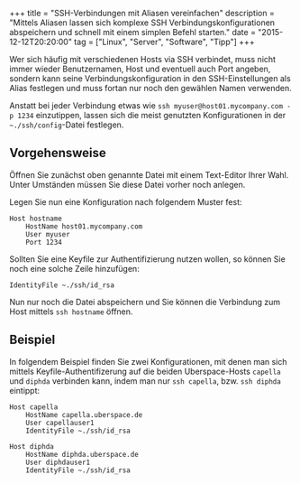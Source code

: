 +++
title       = "SSH-Verbindungen mit Aliasen vereinfachen"
description = "Mittels Aliasen lassen sich komplexe SSH Verbindungskonfigurationen abspeichern und schnell mit einem simplen Befehl starten."
date        = "2015-12-12T20:20:00"
tag         = ["Linux", "Server", "Software", "Tipp"]
+++

Wer sich häufig mit verschiedenen Hosts via SSH verbindet, muss nicht immer wieder Benutzernamen, Host und eventuell auch Port angeben, sondern kann seine Verbindungskonfiguration in den SSH-Einstellungen als Alias festlegen und muss fortan nur noch den gewählen Namen verwenden.

<!--more-->

Anstatt bei jeder Verbindung etwas wie `ssh myuser@host01.mycompany.com -p 1234` einzutippen, lassen sich die meist genutzten Konfigurationen in der `~./ssh/config`-Datei festlegen.

## Vorgehensweise
Öffnen Sie zunächst oben genannte Datei mit einem Text-Editor Ihrer Wahl. Unter Umständen müssen Sie diese Datei vorher noch anlegen.

Legen Sie nun eine Konfiguration nach folgendem Muster fest:
```
Host hostname
	HostName host01.mycompany.com
	User myuser
	Port 1234
```

Sollten Sie eine Keyfile zur Authentifizierung nutzen wollen, so können Sie noch eine solche Zeile hinzufügen:
```
IdentityFile ~./ssh/id_rsa
```

Nun nur noch die Datei abspeichern und Sie können die Verbindung zum Host mittels `ssh hostname` öffnen.

## Beispiel
In folgendem Beispiel finden Sie zwei Konfigurationen, mit denen man sich mittels Keyfile-Authentifizerung auf die beiden Uberspace-Hosts `capella` und `diphda` verbinden kann, indem man nur `ssh capella`, bzw. `ssh diphda` eintippt:
```
Host capella
	HostName capella.uberspace.de
	User capellauser1
	IdentityFile ~./ssh/id_rsa

Host diphda
	HostName diphda.uberspace.de
	User diphdauser1
	IdentityFile ~./ssh/id_rsa
```
